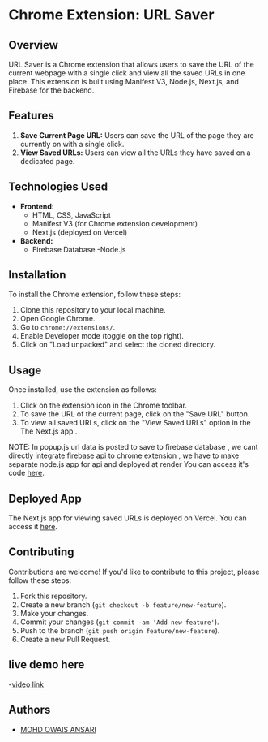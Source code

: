 # Chrome Extension: URL Saver

## Overview

URL Saver is a Chrome extension that allows users to save the URL of the current webpage with a single click and view all the saved URLs in one place. This extension is built using Manifest V3, Node.js, Next.js, and Firebase for the backend.

## Features

1. **Save Current Page URL:** Users can save the URL of the page they are currently on with a single click.
2. **View Saved URLs:** Users can view all the URLs they have saved on a dedicated page.

## Technologies Used

- **Frontend:**
  - HTML, CSS, JavaScript
  - Manifest V3 (for Chrome extension development)
  - Next.js (deployed on Vercel)
- **Backend:**
  - Firebase Database
  -Node.js
## Installation

To install the Chrome extension, follow these steps:

1. Clone this repository to your local machine.
2. Open Google Chrome.
3. Go to `chrome://extensions/`.
4. Enable Developer mode (toggle on the top right).
5. Click on "Load unpacked" and select the cloned directory.

## Usage

Once installed, use the extension as follows:

1. Click on the extension icon in the Chrome toolbar.
2. To save the URL of the current page, click on the "Save URL" button.
3. To view all saved URLs, click on the "View Saved URLs" option in the The Next.js app .

NOTE:
In popup.js url data is posted to save to firebase database , we cant directly integrate firebase api to chrome extension ,
we have to make separate node.js app for api and deployed at render
You can access it's code  [here](https://github.com/thisIsOwais/chromeExtension-firebase-api/tree/master).

## Deployed App

The Next.js app for viewing saved URLs is deployed on Vercel. You can access it [here](https://next-js-url-from-extension-hxamk44wg-mohd-owaiss-projects.vercel.app/).

## Contributing

Contributions are welcome! If you'd like to contribute to this project, please follow these steps:

1. Fork this repository.
2. Create a new branch (`git checkout -b feature/new-feature`).
3. Make your changes.
4. Commit your changes (`git commit -am 'Add new feature'`).
5. Push to the branch (`git push origin feature/new-feature`).
6. Create a new Pull Request.

## live demo here
-[video link](https://www.loom.com/share/f1fc31dfb6dd490692a1847fbd88e534?sid=99f306b2-3f56-48de-8094-767cc534328a)

## Authors

- [MOHD OWAIS ANSARI](https://github.com/thisIsOwais)


